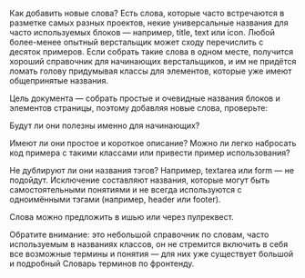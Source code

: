 Как добавить новые слова?
Есть слова, которые часто встречаются в разметке самых разных проектов, 
некие универсальные названия для часто используемых блоков — например, title, text или icon. 
Любой более-менее опытный верстальщик может сходу перечислить с десяток примеров. Если собрать такие слова в одном месте, 
получится хороший справочник для начинающих верстальщиков, и им не придётся ломать голову придумывая классы для элементов, 
которые уже имеют общепринятые названия.

Цель документа — собрать простые и очевидные названия блоков и элементов страницы, поэтому добавляя новые слова, проверьте:

Будут ли они полезны именно для начинающих?

Имеют ли они простое и короткое описание? Можно ли легко набросать код примера с такими классами или привести пример использования?

Не дублируют ли они названия тэгов? Например, textarea или form — не подойдут. Исключение составляют названия, 
которые могут быть самостоятельными понятиями и не всегда используются с одноимёнными тэгами (например, header или footer).

Слова можно предложить в ишью или через пулреквест.

Обратите внимание: это небольшой справочник по словам, часто используемым в названиях классов, 
он не стремится включить в себя все возможные термины и понятия — для них уже существует большой и подробный Словарь терминов по фронтенду.
